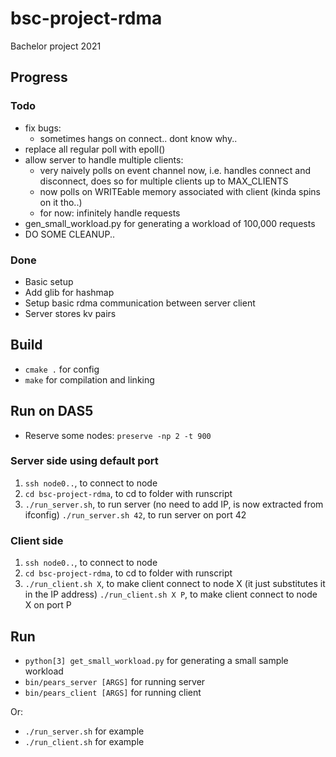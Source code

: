 # bsc-project-rdma
Bachelor project 2021


## Progress
### Todo
- fix bugs:
	- sometimes hangs on connect.. dont know why..
- replace all regular poll with epoll()
- allow server to handle multiple clients:
	- very naively polls on event channel now, i.e. handles connect and disconnect, does so for multiple clients up to MAX\_CLIENTS
	- now polls on WRITEable memory associated with client (kinda spins on it tho..)
	- for now: infinitely handle requests
- gen\_small\_workload.py for generating a workload of 100,000 requests
- DO SOME CLEANUP..

### Done
- Basic setup
- Add glib for hashmap
- Setup basic rdma communication between server client
- Server stores kv pairs

## Build
- `cmake .` for config
- `make` for compilation and linking

## Run on DAS5
- Reserve some nodes: `preserve -np 2 -t 900`

### Server side using default port
1. `ssh node0..`, to connect to node
2. `cd bsc-project-rdma`, to cd to folder with runscript
3. `./run_server.sh`, to run server (no need to add IP, is now extracted from ifconfig)
   `./run_server.sh 42`, to run server on port 42

### Client side
1. `ssh node0..`, to connect to node
2. `cd bsc-project-rdma`, to cd to folder with runscript
3. `./run_client.sh X`, to make client connect to node X (it just substitutes it in the IP address)
   `./run_client.sh X P`, to make client connect to node X on port P

## Run
- `python[3] get_small_workload.py` for generating a small sample workload
- `bin/pears_server [ARGS]` for running server
- `bin/pears_client [ARGS]` for running client

Or:
- `./run_server.sh` for example
- `./run_client.sh` for example
